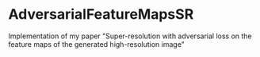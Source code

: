 # AdversarialFeatureMapsSR
Implementation of my paper "Super-resolution with adversarial loss on the feature maps of the generated high-resolution image"
